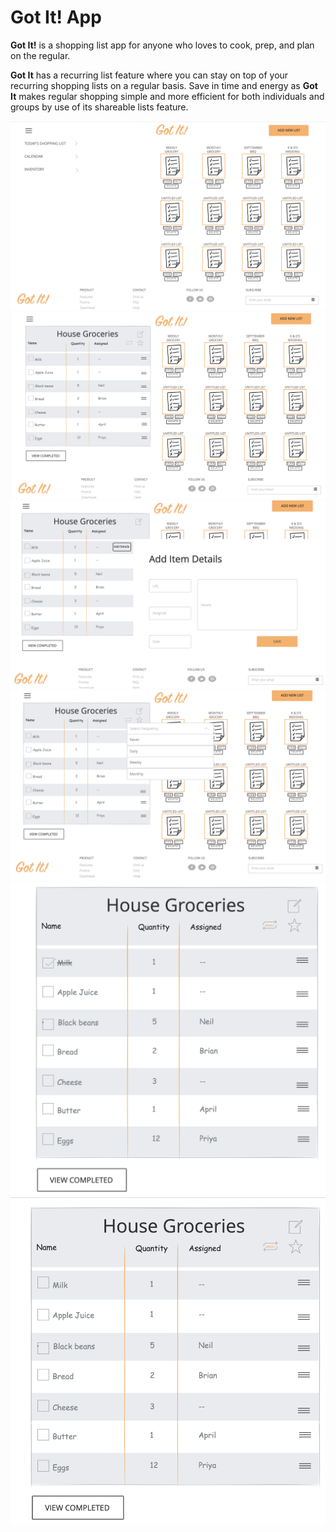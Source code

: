 # Got It! App

**Got It!** is a shopping list app for anyone who loves to cook, prep, and plan on the regular. 

**Got It** has a recurring list feature where you can stay on top of your recurring shopping lists on a regular basis. Save in time and energy as **Got It** makes regular shopping simple and more efficient for both individuals and groups by use of its shareable lists feature.

![A screenshot to view all lists](https://github.com/m3ia/GotIt/blob/george/images/view-all-lists.png)
![A screenshot to view one list](https://github.com/m3ia/GotIt/blob/george/images/view-one-list.png)
![A screenshot to view details of an item](https://github.com/m3ia/GotIt/blob/george/images/add-details.png)
![A screenshot to show how to adjust frequency of a list](https://github.com/m3ia/GotIt/blob/george/images/add-freq.png)
![A screenshot to show updated recurring list](https://github.com/m3ia/GotIt/blob/george/images/cross-item.png)
![A screenshot to show recurred item on list](https://github.com/m3ia/GotIt/blob/george/images/show-recurred-list.png)

